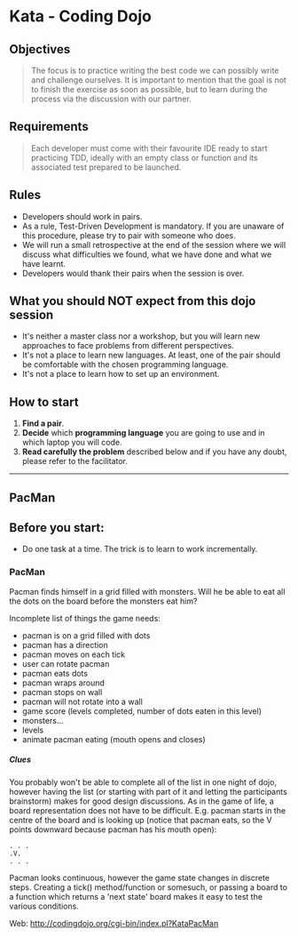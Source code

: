 # Kata - Coding Dojo

## Objectives
> The focus is to practice writing the best code we can possibly write and challenge ourselves. It is important to mention that the goal is not to finish the exercise as soon as possible, but to learn during the process via the discussion with our partner.

## Requirements
> Each developer must come with their favourite IDE ready to start practicing TDD, ideally with an empty class or function and its associated test prepared to be launched.

## Rules
* Developers should work in pairs.
* As a rule, Test-Driven Development is mandatory. If you are unaware of this procedure, please try to pair with someone who does.
* We will run a small retrospective at the end of the session where we will discuss what difficulties we found, what we have done and what we have learnt.
* Developers would thank their pairs when the session is over.

## What you should NOT expect from this dojo session
* It's neither a master class nor a workshop, but you will learn new approaches to face problems from different perspectives.  
* It's not a place to learn new languages. At least, one of the pair should be comfortable with the chosen programming language.
* It's not a place to learn how to set up an environment.

## How to start
1. **Find a pair**.
2. **Decide** which **programming language** you are going to use and in which laptop you will code.
3. **Read carefully the problem** described below and if you have any doubt, please refer to the facilitator.

***

## PacMan

## Before you start:
* Do one task at a time. The trick is to learn to work incrementally.

### PacMan

Pacman finds himself in a grid filled with monsters. Will he be able to eat all the dots on the board before the monsters eat him?

Incomplete list of things the game needs:

 * pacman is on a grid filled with dots
 * pacman has a direction
 * pacman moves on each tick
 * user can rotate pacman
 * pacman eats dots
 * pacman wraps around 
 * pacman stops on wall
 * pacman will not rotate into a wall
 * game score (levels completed, number of dots eaten in this level)
 * monsters...
 * levels
 * animate pacman eating (mouth opens and closes)

##### Clues

You probably won't be able to complete all of the list in one night of dojo, however having the list (or starting with part of it and letting the participants brainstorm) makes for good design discussions. As in the game of life, a board representation does not have to be difficult. E.g. pacman starts in the centre of the board and is looking up (notice that pacman eats, so the V points downward because pacman has his mouth open):


~~~~
. . .
.V. 
. . .
~~~~

Pacman looks continuous, however the game state changes in discrete steps. Creating a tick() method/function or somesuch, or passing a board to a function which returns a 'next state' board makes it easy to test the various conditions.

Web: http://codingdojo.org/cgi-bin/index.pl?KataPacMan
